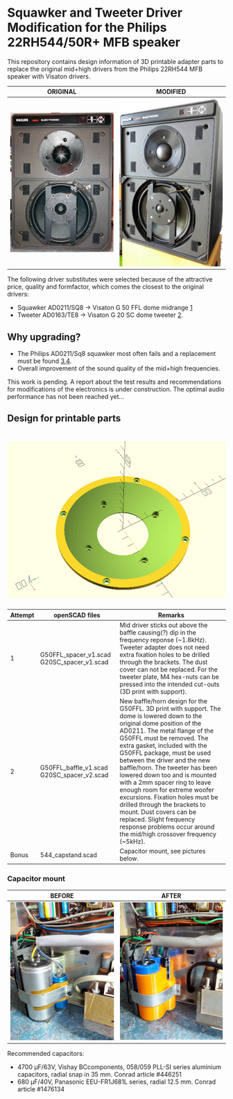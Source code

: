# Squawker and Tweeter Driver Modification for the Philips 22RH544/50R+ MFB speaker

This repository contains design information of 3D printable adapter parts to replace the original mid+high drivers from the Philips 22RH544 MFB speaker with Visaton drivers.

ORIGINAL | MODIFIED
-------- | --------
![Philips 22RH544](figures/544_original_small.jpg  "Philips 22RH544") | ![Modified 22RH544](figures/544_modified_small.jpg  "Modified 22RH544")

The following driver substitutes were selected because of the attractive price, quality and formfactor, which comes the closest to the original drivers:

* Squawker AD0211/SQ8 -> Visaton G 50 FFL dome midrange [1]
* Tweeter AD0163/TE8 -> Visaton G 20 SC dome tweeter [2].

## Why upgrading?
- The Philips AD0211/Sq8 squawker most often fails and a replacement must be found [3],[4].
- Overall improvement of the sound quality of the mid+high frequencies. 

This work is pending. A report about the test results and recommendations for modifications of the electronics is under construction. The optimal audio performance has not been reached yet...

## Design for printable parts

# ![new G50FFL baffle](figures/G50FFL_baffle_v1.png  "new G50FFL baffle_v1")

Attempt | openSCAD files | Remarks
------- | -------------- | -------
1 | G50FFL_spacer_v1.scad G20SC_spacer_v1.scad | Mid driver sticks out above the baffle causing(?) dip in the frequency reponse (~1.8kHz). Tweeter adapter does not need extra fixation holes to be drilled through the brackets. The dust cover can not be replaced. For the tweeter plate, M4 hex-nuts can be pressed into the intended cut-outs (3D print with support).
2 | G50FFL_baffle_v1.scad G20SC_spacer_v2.scad | New baffle/horn design for the G50FFL. 3D print with support. The dome is lowered down to the original dome position of the AD0211. The metal flange of the G50FFL must be removed. The extra gasket, included with the G50FFL package, must be used between the driver and the new baffle/horn. The tweeter has been lowered down too and is mounted with a 2mm spacer ring to leave enough room for extreme woofer excursions. Fixation holes must be drilled through the brackets to mount. Dust covers can be replaced. Slight frequency response problems occur around the mid/high crossover frequency (~5kHz).
Bonus | 544_capstand.scad | Capacitor mount, see pictures below. 

### Capacitor mount
BEFORE | AFTER
------ | -----
 ![before](figures/capfixation_small.jpg  "Capacitor fixation") | ![Modified](figures/capstand_small.jpg  "Capacitor stand")
 
 Recommended capacitors:
 
* 4700 μF/63V, Vishay BCcomponents, 058/059 PLL-SI series aluminium capacitors, radial snap in 35 mm. Conrad article #446251
* 680 μF/40V, Panasonic EEU-FR1J681L series, radial 12.5 mm. Conrad article #1476134


[1]: https://www.visaton.de/en/products/dome-midranges/g-50-ffl-8-ohm

[2]: https://www.visaton.de/en/products/dome-tweeters/g-20-sc-8-ohm

 [3]: https://www.mfbfreaks.com/reparatie-en-service/tips-en-trucs/reparatie-middentoner-22ah587/
 
 [4]: http://www.transistorforum.nl/forum/index.php?mode=thread&id=19335 
